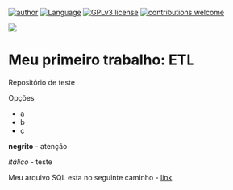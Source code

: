 [![author](https://img.shields.io/badge/Author-AlexSouza-blue.svg)](https://linktr.ee/zouza) [![Language](https://img.shields.io/badge/Language-Python|R-green.svg)](https://www.python.org/downloads/release/python-365/) [![GPLv3 license](https://img.shields.io/badge/License-GPLv3-red.svg)](http://perso.crans.org/besson/LICENSE.html) [![contributions welcome](https://img.shields.io/badge/Contributions-Welcome-brightgreen.svg?style=flat)](https://github.com/aasouzaconsult/Cientista-de-Dados)

![](https://blogdozouza.files.wordpress.com/2023/06/portfolio_new.png)

# Meu primeiro trabalho: ETL
Repositório de teste

Opções
- a
- b
- c

**negrito** - atenção

*itálico* - teste

Meu arquivo SQL esta no seguinte caminho - [link](https://github.com/aasouzaconsult/rep_teste/blob/main/Arquivos/Revisao.sql)
